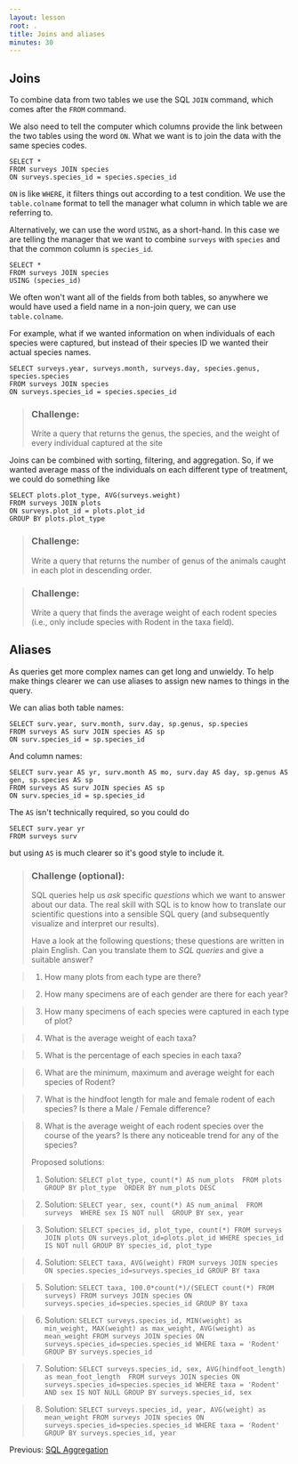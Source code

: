 ```yaml
---
layout: lesson
root: .
title: Joins and aliases
minutes: 30
---
```



Joins
-----

To combine data from two tables we use the SQL `JOIN` command, which comes after
the `FROM` command.

We also need to tell the computer which columns provide the link between the two
tables using the word `ON`.  What we want is to join the data with the same
species codes.

    SELECT *
    FROM surveys JOIN species
    ON surveys.species_id = species.species_id

`ON` is like `WHERE`, it filters things out according to a test condition.  We use
the `table.colname` format to tell the manager what column in which table we are
referring to.

Alternatively, we can use the word `USING`, as a short-hand.  In this case we are 
telling the manager that we want to combine `surveys` with `species` and that 
the common column is `species_id`.

    SELECT *
    FROM surveys JOIN species
    USING (species_id)


We often won't want all of the fields from both tables, so anywhere we would
have used a field name in a non-join query, we can use `table.colname`.

For example, what if we wanted information on when individuals of each
species were captured, but instead of their species ID we wanted their
actual species names.

    SELECT surveys.year, surveys.month, surveys.day, species.genus, species.species
    FROM surveys JOIN species
    ON surveys.species_id = species.species_id

> ### Challenge:
>
> Write a query that returns the genus, the species, and the weight
> of every individual captured at the site

Joins can be combined with sorting, filtering, and aggregation.  So, if we
wanted average mass of the individuals on each different type of treatment, we
could do something like

    SELECT plots.plot_type, AVG(surveys.weight)
    FROM surveys JOIN plots
    ON surveys.plot_id = plots.plot_id
    GROUP BY plots.plot_type

> ### Challenge:
>
> Write a query that returns the number of genus of the animals caught in each plot in descending order.

> ### Challenge:
>
> Write a query that finds the average weight of each rodent species (i.e., only include species with Rodent in the taxa field).


Aliases
-------

As queries get more complex names can get long and unwieldy. To help make things
clearer we can use aliases to assign new names to things in the query.

We can alias both table names:

    SELECT surv.year, surv.month, surv.day, sp.genus, sp.species
    FROM surveys AS surv JOIN species AS sp
    ON surv.species_id = sp.species_id

And column names:

    SELECT surv.year AS yr, surv.month AS mo, surv.day AS day, sp.genus AS gen, sp.species AS sp
    FROM surveys AS surv JOIN species AS sp
    ON surv.species_id = sp.species_id

The `AS` isn't technically required, so you could do

    SELECT surv.year yr
    FROM surveys surv

but using `AS` is much clearer so it's good style to include it.

> ### Challenge (optional):
>
> SQL queries help us *ask* specific *questions* which we want to answer about our data. The real skill with SQL is to know how to translate our scientific questions into a sensible SQL query (and subsequently visualize and interpret our results).
>
> Have a look at the following questions; these questions are written in plain English. Can you translate them to *SQL queries* and give a suitable answer?  

> 1. How many plots from each type are there?  

> 2. How many specimens are of each gender are there for each year?  

> 3. How many specimens of each species were captured in each type of plot?  

> 4. What is the average weight of each taxa?  

> 5. What is the percentage of each species in each taxa?  

> 6. What are the minimum, maximum and average weight for each species of Rodent?  

> 7. What is the hindfoot length for male and female rodent of each species? Is there a Male / Female difference?  

> 8. What is the average weight of each rodent species over the course of the years? Is there any noticeable trend for any of the species?  
>
> Proposed solutions:
>
> 1. Solution: ```SELECT plot_type, count(*) AS num_plots  FROM plots  GROUP BY plot_type  ORDER BY num_plots DESC```  

> 2. Solution: ```SELECT year, sex, count(*) AS num_animal  FROM surveys  WHERE sex IS NOT null  GROUP BY sex, year```

> 3. Solution: ```SELECT species_id, plot_type, count(*) FROM surveys JOIN plots ON surveys.plot_id=plots.plot_id WHERE species_id IS NOT null GROUP BY species_id, plot_type```

> 4. Solution: ```SELECT taxa, AVG(weight) FROM surveys JOIN species ON species.species_id=surveys.species_id GROUP BY taxa```

> 5. Solution: ```SELECT taxa, 100.0*count(*)/(SELECT count(*) FROM surveys) FROM surveys JOIN species ON surveys.species_id=species.species_id GROUP BY taxa```

> 6. Solution: ```SELECT surveys.species_id, MIN(weight) as min_weight, MAX(weight) as max_weight, AVG(weight) as mean_weight FROM surveys JOIN species ON surveys.species_id=species.species_id WHERE taxa = 'Rodent' GROUP BY surveys.species_id```

> 7. Solution: ```SELECT surveys.species_id, sex, AVG(hindfoot_length) as mean_foot_length  FROM surveys JOIN species ON surveys.species_id=species.species_id WHERE taxa = 'Rodent' AND sex IS NOT NULL GROUP BY surveys.species_id, sex```

> 8. Solution: ```SELECT surveys.species_id, year, AVG(weight) as mean_weight FROM surveys JOIN species ON surveys.species_id=species.species_id WHERE taxa = 'Rodent' GROUP BY surveys.species_id, year```


Previous: [SQL Aggregation](02-sql-aggregation.html)
